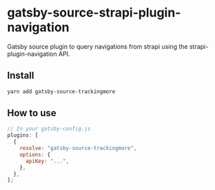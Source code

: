 # gatsby-source-strapi-plugin-navigation
Gatsby source plugin to query navigations from strapi using the strapi-plugin-navigation API.

## Install

```bash
yarn add gatsby-source-trackingmore
```

## How to use

```js
// In your gatsby-config.js
plugins: [
  {
    resolve: "gatsby-source-trackingmore",
    options: {
      apiKey: "...",
    },
  },
];
```


